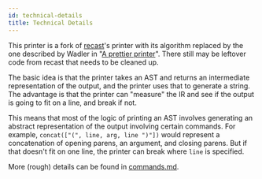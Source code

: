 ```yaml
---
id: technical-details
title: Technical Details
---
```


This printer is a fork of [recast](https://github.com/benjamn/recast)'s printer with its algorithm replaced by the one described by Wadler in "[A prettier printer](http://homepages.inf.ed.ac.uk/wadler/papers/prettier/prettier.pdf)". There still may be leftover code from recast that needs to be cleaned up.

The basic idea is that the printer takes an AST and returns an intermediate representation of the output, and the printer uses that to generate a string. The advantage is that the printer can "measure" the IR and see if the output is going to fit on a line, and break if not.

This means that most of the logic of printing an AST involves generating an abstract representation of the output involving certain commands. For example, `concat(["(", line, arg, line ")"])` would represent a concatenation of opening parens, an argument, and closing parens. But if that doesn't fit on one line, the printer can break where `line` is specified.

More (rough) details can be found in [commands.md](https://github.com/prettier/prettier/commands.md).

